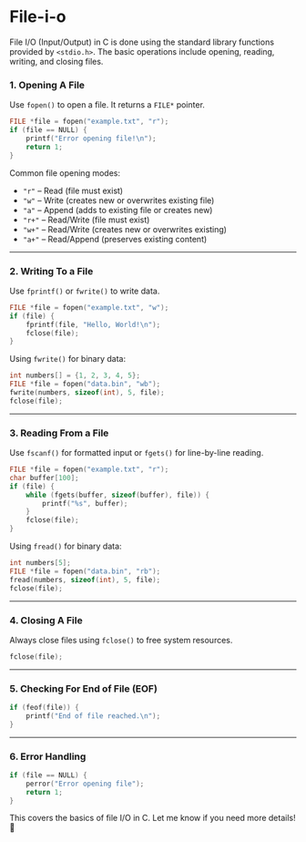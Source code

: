 # File-i-o

File I/O (Input/Output) in C is done using the standard library functions provided by `<stdio.h>`. The basic operations include opening, reading, writing, and closing files.

### 1. **Opening A File**

Use `fopen()` to open a file. It returns a `FILE*` pointer.

```c
FILE *file = fopen("example.txt", "r");
if (file == NULL) {
    printf("Error opening file!\n");
    return 1;
}
```

Common file opening modes:

- `"r"` – Read (file must exist)
- `"w"` – Write (creates new or overwrites existing file)
- `"a"` – Append (adds to existing file or creates new)
- `"r+"` – Read/Write (file must exist)
- `"w+"` – Read/Write (creates new or overwrites existing)
- `"a+"` – Read/Append (preserves existing content)

---

### 2. **Writing To a File**

Use `fprintf()` or `fwrite()` to write data.

```c
FILE *file = fopen("example.txt", "w");
if (file) {
    fprintf(file, "Hello, World!\n");
    fclose(file);
}
```

Using `fwrite()` for binary data:

```c
int numbers[] = {1, 2, 3, 4, 5};
FILE *file = fopen("data.bin", "wb");
fwrite(numbers, sizeof(int), 5, file);
fclose(file);
```

---

### 3. **Reading From a File**

Use `fscanf()` for formatted input or `fgets()` for line-by-line reading.

```c
FILE *file = fopen("example.txt", "r");
char buffer[100];
if (file) {
    while (fgets(buffer, sizeof(buffer), file)) {
        printf("%s", buffer);
    }
    fclose(file);
}
```

Using `fread()` for binary data:

```c
int numbers[5];
FILE *file = fopen("data.bin", "rb");
fread(numbers, sizeof(int), 5, file);
fclose(file);
```

---

### 4. **Closing A File**

Always close files using `fclose()` to free system resources.

```c
fclose(file);
```

---

### 5. **Checking For End of File (EOF)**

```c
if (feof(file)) {
    printf("End of file reached.\n");
}
```

---

### 6. **Error Handling**

```c
if (file == NULL) {
    perror("Error opening file");
    return 1;
}
```

This covers the basics of file I/O in C. Let me know if you need more details! 🚀

